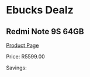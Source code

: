 
# Ebucks Dealz
## Redmi Note 9S 64GB
[Product Page](https://www.ebucks.com/web/shop/productSelected.do?prodId=925153846&catId=844502363)

Price: R5599.00

Savings: 


	
